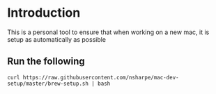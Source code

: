 # Introduction

This is a personal tool to ensure that when working on a new mac, it is setup as automatically as possible

## Run the following
```
curl https://raw.githubusercontent.com/nsharpe/mac-dev-setup/master/brew-setup.sh | bash
```
